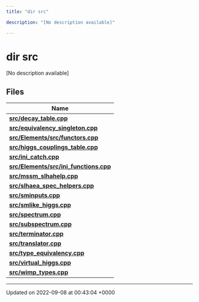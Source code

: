 ```yaml
---
title: "dir src"

description: "[No description available]"

---
```


# dir src

[No description available]

## Files

| Name           |
| -------------- |
| **[src/decay_table.cpp](/documentation/code/files/decay__table_8cpp/#file-decay-table-cpp)**  |
| **[src/equivalency_singleton.cpp](/documentation/code/files/equivalency__singleton_8cpp/#file-equivalency-singleton-cpp)**  |
| **[src/Elements/src/functors.cpp](/documentation/code/files/elements_2src_2functors_8cpp/#file-elements-src-functors-cpp)**  |
| **[src/higgs_couplings_table.cpp](/documentation/code/files/higgs__couplings__table_8cpp/#file-higgs-couplings-table-cpp)**  |
| **[src/ini_catch.cpp](/documentation/code/files/ini__catch_8cpp/#file-ini-catch-cpp)**  |
| **[src/Elements/src/ini_functions.cpp](/documentation/code/files/elements_2src_2ini__functions_8cpp/#file-elements-src-ini-functions-cpp)**  |
| **[src/mssm_slhahelp.cpp](/documentation/code/files/mssm__slhahelp_8cpp/#file-mssm-slhahelp-cpp)**  |
| **[src/slhaea_spec_helpers.cpp](/documentation/code/files/slhaea__spec__helpers_8cpp/#file-slhaea-spec-helpers-cpp)**  |
| **[src/sminputs.cpp](/documentation/code/files/sminputs_8cpp/#file-sminputs-cpp)**  |
| **[src/smlike_higgs.cpp](/documentation/code/files/smlike__higgs_8cpp/#file-smlike-higgs-cpp)**  |
| **[src/spectrum.cpp](/documentation/code/files/spectrum_8cpp/#file-spectrum-cpp)**  |
| **[src/subspectrum.cpp](/documentation/code/files/subspectrum_8cpp/#file-subspectrum-cpp)**  |
| **[src/terminator.cpp](/documentation/code/files/terminator_8cpp/#file-terminator-cpp)**  |
| **[src/translator.cpp](/documentation/code/files/translator_8cpp/#file-translator-cpp)**  |
| **[src/type_equivalency.cpp](/documentation/code/files/type__equivalency_8cpp/#file-type-equivalency-cpp)**  |
| **[src/virtual_higgs.cpp](/documentation/code/files/virtual__higgs_8cpp/#file-virtual-higgs-cpp)**  |
| **[src/wimp_types.cpp](/documentation/code/files/wimp__types_8cpp/#file-wimp-types-cpp)**  |






-------------------------------

Updated on 2022-09-08 at 00:43:04 +0000
